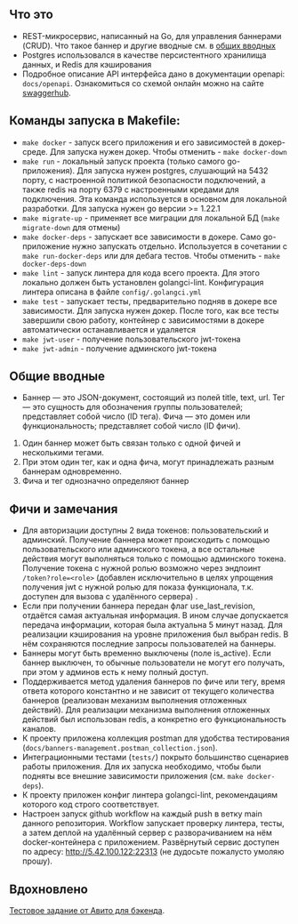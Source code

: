 ## Что это
- REST-микросервис, написанный на Go, для управления баннерами (CRUD). Что такое баннер и другие вводные см. в [общих вводных](#общие-вводные)
- Postgres использовался в качестве персистентного хранилища данных, и Redis для кэширования
- Подробное описание API интерфейса дано в документации openapi: `docs/openapi`. Ознакомиться со схемой онлайн можно на сайте [swaggerhub](https://app.swaggerhub.com/apis/NIKITALBOSS/banners-management/v1).

## Команды запуска в Makefile:
- `make docker` - запуск всего приложения и его зависимостей в докер-среде. Для запуска нужен докер. Чтобы отменить - `make docker-down`
- `make run` - локальный запуск проекта (только самого go-приложения). Для запуска нужен postgres, слушающий на 5432 порту, с настроенной политикой безопасности подключений, а также redis на порту 6379 с настроенными кредами для подключения. Эта команда используется в основном для локальной разработки. Для запуска нужен go версии >= 1.22.1
- `make migrate-up` - применяет все миграции для локальной БД (`make migrate-down` для отмены)
- `make docker-deps` - запускает все зависимости в докере. Само go-приложение нужно запускать отдельно. Используется в сочетании с `make run-docker-deps` или для дебага тестов. Чтобы отменить - `make docker-deps-down`
- `make lint` - запуск линтера для кода всего проекта. Для этого локально должен быть установлен golangci-lint. Конфигурация линтера описана в файле `config/.golangci.yml`
- `make test` - запускает тесты, предварительно подняв в докере все зависимости. Для запуска нужен докер. После того, как все тесты завершили свою работу, контейнер с зависимостями в докере автоматически останавливается и удаляется
- `make jwt-user` - получение пользовательского jwt-токена
- `make jwt-admin` - получение админского jwt-токена

## Общие вводные
- Баннер — это JSON-документ, состоящий из полей title, text, url. Тег — это сущность для обозначения группы пользователей; представляет собой число (ID тега).  Фича — это домен или функциональность; представляет собой число (ID фичи).

1. Один баннер может быть связан только с одной фичей и несколькими тегами.
2. При этом один тег, как и одна фича, могут принадлежать разным баннерам одновременно.
3. Фича и тег однозначно определяют баннер

## Фичи и замечания
- Для авторизации доступны 2 вида токенов: пользовательский и админский. Получение баннера может происходить с помощью пользовательского или админского токена, а все остальные действия могут выполняться только с помощью админского токена. Получение токена с нужной ролью возможно через эндпоинт `/token?role=<role>` (добавлен исключительно в целях упрощения получения jwt с нужной ролью для показа функционала, т.к. доступен для вызова с удалённого сервера) .
- Если при получении баннера передан флаг use_last_revision, отдаётся самая актуальная информация. В ином случае допускается передача информации, которая была актуальна 5 минут назад. Для реализации кэширования на уровне приложения был выбран redis. В нём сохраняются последние запросы пользователей на баннеры.
- Баннеры могут быть временно выключены (поле is_active). Если баннер выключен, то обычные пользователи не могут его получать, при этом у админов есть к нему полный доступ.
- Поддерживается метод удаления баннеров по фиче или тегу, время ответа которого константно и не зависит от текущего количества баннеров (реализован механизм выполнения отложенных действий). Для реализации механизма выполнения отложенных действий был использован redis, а конкретно его функциональность каналов.
- К проекту приложена коллекция postman для удобства тестирования (`docs/banners-management.postman_collection.json`).
- Интеграционными тестами (`tests/`) покрыто большинство сценариев работы приложения. Для их запуска необходимо, чтобы были подняты все внешние зависимости приложения (см. `make docker-deps`).
- К проекту приложен конфиг линтера golangci-lint, рекомендациям которого код строго соответствует.
- Настроен запуск github workflow на каждый push в ветку main данного репозитория. Workflow запускает проверку линтера, тесты, а затем деплой на удалённый сервер с разворачиванием на нём docker-контейнера с приложением. Развёрнутый сервис доступен по адресу: http://5.42.100.122:22313 (не дудосьте пожалусто умоляю прошу).

## Вдохновлено
[Тестовое задание от Авито для бэкенда](https://github.com/avito-tech/backend-trainee-assignment-2024).
